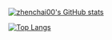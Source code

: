 [![zhenchai00's GitHub stats](https://github-readme-stats.vercel.app/api?username=zhenchai00&show_icons=true&theme=transparent&count_private=true)](https://github-readme-stats.vercel.app/api?username=zhenchai00&show_icons=true&theme=github_dark&count_private=true)

[![Top Langs](https://github-readme-stats.vercel.app/api/top-langs/?username=zhenchai00&layout=compact)](https://github-readme-stats.vercel.app/api/top-langs/?username=zhenchai00&layout=compact)

<!--
**zhenchai00/zhenchai00** is a ✨ _special_ ✨ repository because its `README.md` (this file) appears on your GitHub profile.

Here are some ideas to get you started:

- 🔭 I’m currently working on ...
- 🌱 I’m currently learning ...
- 👯 I’m looking to collaborate on ...
- 🤔 I’m looking for help with ...
- 💬 Ask me about ...
- 📫 How to reach me: ...
- 😄 Pronouns: ...
- ⚡ Fun fact: ...
-->
